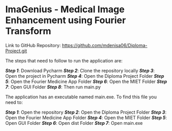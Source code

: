# ImaGenius - Medical Image Enhancement using Fourier Transform

Link to GitHub Repository: https://github.com/mdenisa06/Diploma-Project.git

The steps that need to follow to run the application are:

**_Step 1_**: Download Pycharm
**_Step 2_**: Clone the repository locally
**_Step 3_**: Open the project in Pycharm
**_Step 4_**: Open the Diploma Project Folder
**_Step 5_**: Open the Fourier Medicine App Folder
**_Step 6_**: Open the MIET Folder
**_Step 7_**: Open GUI Folder
**_Step 8_**: Then run main.py 

The application has an executable named main.exe. To find this file you need to:

**_Step 1_**: Open the repository 
**_Step 2_**: Open the Diploma Project Folder
**_Step 3_**: Open the Fourier Medicine App Folder
**_Step 4_**: Open the MIET Folder
**_Step 5_**: Open GUI Folder
**_Step 6_**: Open dist Folder
**_Step 7_**: Open main.exe
